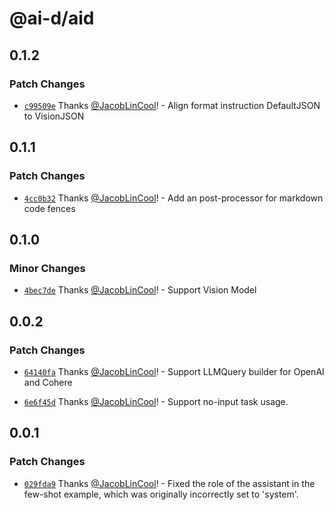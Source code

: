 # @ai-d/aid

## 0.1.2

### Patch Changes

-   [`c99509e`](https://github.com/JacobLinCool/aid/commit/c99509edd72480a3db365c6a5c93f1ff7c515e34) Thanks [@JacobLinCool](https://github.com/JacobLinCool)! - Align format instruction DefaultJSON to VisionJSON

## 0.1.1

### Patch Changes

-   [`4cc0b32`](https://github.com/JacobLinCool/aid/commit/4cc0b32066e900ffa2a93779c7af3f74e2f5af00) Thanks [@JacobLinCool](https://github.com/JacobLinCool)! - Add an post-processor for markdown code fences

## 0.1.0

### Minor Changes

-   [`4bec7de`](https://github.com/JacobLinCool/aid/commit/4bec7de5b0bed2f5cedd071f663cba89b984e451) Thanks [@JacobLinCool](https://github.com/JacobLinCool)! - Support Vision Model

## 0.0.2

### Patch Changes

-   [`64140fa`](https://github.com/JacobLinCool/aid/commit/64140fa2e49cb9e8d1691365056ae46b94eeaed4) Thanks [@JacobLinCool](https://github.com/JacobLinCool)! - Support LLMQuery builder for OpenAI and Cohere

-   [`6e6f45d`](https://github.com/JacobLinCool/aid/commit/6e6f45d1b1e24a0d2658dd753e760fb972be06a6) Thanks [@JacobLinCool](https://github.com/JacobLinCool)! - Support no-input task usage.

## 0.0.1

### Patch Changes

-   [`029fda9`](https://github.com/JacobLinCool/aid/commit/029fda984630801c60e04cef0aa0eae4d72010de) Thanks [@JacobLinCool](https://github.com/JacobLinCool)! - Fixed the role of the assistant in the few-shot example, which was originally incorrectly set to 'system'.
